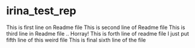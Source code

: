 # irina_test_rep
This is first line on Readme file
This is second line of Readme file
This is third line in Readme file .. Horray!
This is forth line of readme file
I just put fifth line of this weird file
This is final sixth line of the file
